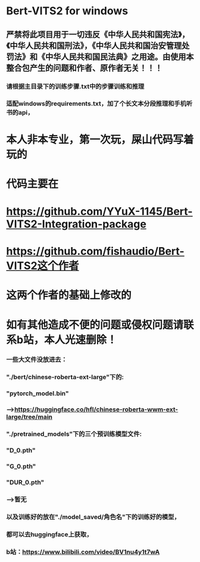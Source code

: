 # Bert-VITS2 for windows

## 严禁将此项目用于一切违反《中华人民共和国宪法》，《中华人民共和国刑法》，《中华人民共和国治安管理处罚法》和《中华人民共和国民法典》之用途。由使用本整合包产生的问题和作者、原作者无关！！！
 

### 请根据主目录下的训练步骤.txt中的步骤训练和推理 
### 适配windows的requirements.txt，加了个长文本分段推理和手机听书的api，
# 本人非本专业，第一次玩，屎山代码写着玩的
# 代码主要在
# https://github.com/YYuX-1145/Bert-VITS2-Integration-package
# https://github.com/fishaudio/Bert-VITS2这个作者
# 这两个作者的基础上修改的
# 如有其他造成不便的问题或侵权问题请联系b站，本人光速删除！
### 一些大文件没放进去：
### "./bert/chinese-roberta-ext-large"下的:
### "pytorch_model.bin"
### -->https://huggingface.co/hfl/chinese-roberta-wwm-ext-large/tree/main
### "./pretrained_models"下的三个预训练模型文件:
### "D_0.pth"
### "G_0.pth"
### "DUR_0.pth"
### -->暂无
### 以及训练好的放在"./model_saved/角色名"下的训练好的模型，
### 都可以去huggingface上获取，
### b站：https://www.bilibili.com/video/BV1nu4y1t7wA